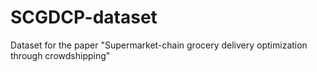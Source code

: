 # SCGDCP-dataset
Dataset for the paper "Supermarket-chain grocery delivery optimization through crowdshipping"

